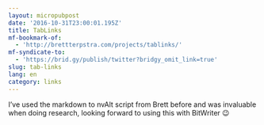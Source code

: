 ```yaml
---
layout: micropubpost
date: '2016-10-31T23:00:01.195Z'
title: TabLinks
mf-bookmark-of:
  - 'http://brettterpstra.com/projects/tablinks/'
mf-syndicate-to:
  - 'https://brid.gy/publish/twitter?bridgy_omit_link=true'
slug: tab-links
lang: en
category: links
---
```

I’ve used the markdown to nvAlt script from Brett before and was invaluable when doing research, looking forward to using this with BitWriter 😉
